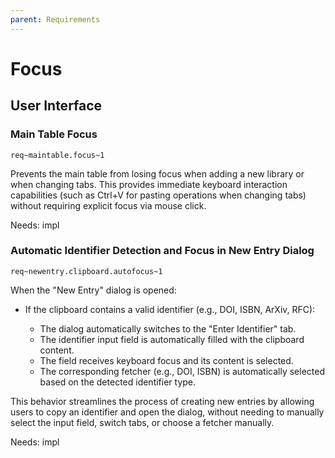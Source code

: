 ```yaml
---
parent: Requirements
---
```

# Focus

## User Interface

### Main Table Focus
`req~maintable.focus~1`

Prevents the main table from losing focus when adding a new library or  when changing tabs.
This provides immediate keyboard interaction capabilities (such as Ctrl+V for pasting operations when changing tabs) without requiring explicit focus via mouse click.

Needs: impl

### Automatic Identifier Detection and Focus in New Entry Dialog
`req~newentry.clipboard.autofocus~1`

When the "New Entry" dialog is opened:

- If the clipboard contains a valid identifier (e.g., DOI, ISBN, ArXiv, RFC):

  - The dialog automatically switches to the "Enter Identifier" tab.
  - The identifier input field is automatically filled with the clipboard content.
  - The field receives keyboard focus and its content is selected.
  - The corresponding fetcher (e.g., DOI, ISBN) is automatically selected based on the detected identifier type.

This behavior streamlines the process of creating new entries by allowing users to copy an identifier and open the dialog, without needing to manually select the input field, switch tabs, or choose a fetcher manually.

Needs: impl

<!-- markdownlint-disable-file MD022 -->
